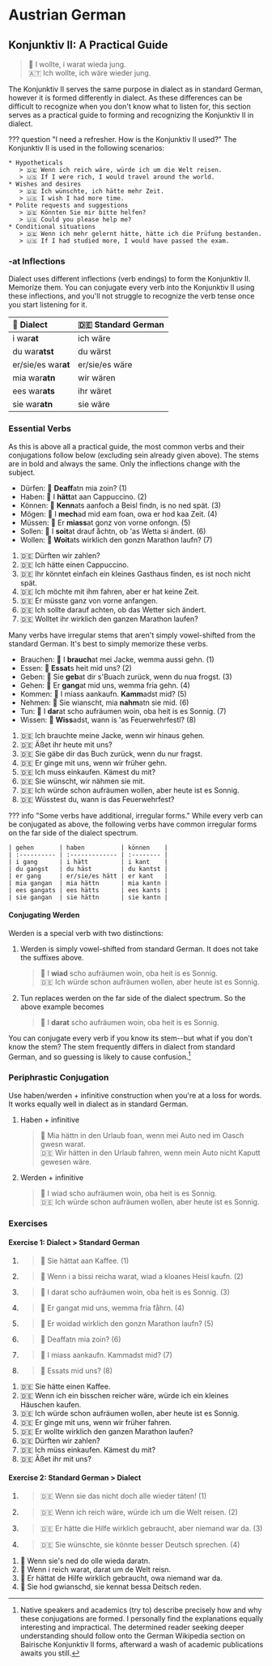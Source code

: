 # Austrian German

## Konjunktiv II: A Practical Guide

> 🥾 I wollte, i warat wieda jung.  
> 🇦🇹 Ich wollte, ich wäre wieder jung.  

The Konjunktiv II serves the same purpose in dialect as in standard German, however it is formed differently in dialect. As these differences can be difficult to recognize when you don't know what to listen for, this section serves as a practical guide to forming and recognizing the Konjunktiv II in dialect.

??? question "I need a refresher. How is the Konjunktiv II used?"
    The Konjunktiv II is used in the following scenarios:  

    * Hypotheticals
       > 🇩🇪 Wenn ich reich wäre, würde ich um die Welt reisen.  
       > 🇺🇸 If I were rich, I would travel around the world.  
    * Wishes and desires
       > 🇩🇪 Ich wünschte, ich hätte mehr Zeit.  
       > 🇺🇸 I wish I had more time.  
    * Polite requests and suggestions
       > 🇩🇪 Könnten Sie mir bitte helfen?  
       > 🇺🇸 Could you please help me?  
    * Conditional situations
       > 🇩🇪 Wenn ich mehr gelernt hätte, hätte ich die Prüfung bestanden.  
       > 🇺🇸 If I had studied more, I would have passed the exam.  

### -at Inflections

Dialect uses different inflections (verb endings) to form the Konjunktiv II. Memorize them. You can conjugate every verb into the Konjunktiv II using these inflections, and you'll not struggle to recognize the verb tense once you start listening for it.

| 🥾 Dialect           | 🇩🇪 Standard German |
| :------------------ | :---------------- |
| i war**at**         | ich wäre          |
| du war**atst**      | du wärst          |
| er/sie/es war**at** | er/sie/es wäre    |
| mia war**atn**      | wir wären         |
| ees war**ats**      | ihr wäret         |
| sie war**atn**      | sie wäre          |

### Essential Verbs

As this is above all a practical guide, the most common verbs and their conjugations follow below (excluding sein already given above). The stems are in bold and always the same. Only the inflections change with the subject.  

<div class="annotate" markdown>

- Dürfen: 🥾 **Deaff**atn mia zoin? (1)
- Haben: 🥾 I **hätt**at aan Cappuccino. (2)
- Können: 🥾 **Kenn**ats aanfoch a Beisl findn, is no ned spät. (3)
- Mögen: 🥾 I **mech**ad mid eam foan, owa er hod kaa Zeit. (4)
- Müssen: 🥾 Er **miass**at gonz von vorne onfongn. (5)
- Sollen: 🥾 I **soit**at drauf åchtn, ob 'as Wetta si ändert. (6)
- Wollen: 🥾 **Woit**ats wirklich den gonzn Marathon laufn? (7)

</div>

1. 🇩🇪 Dürften wir zahlen?
2. 🇩🇪 Ich hätte einen Cappuccino.
3. 🇩🇪 Ihr könntet einfach ein kleines Gasthaus finden, es ist noch nicht spät.
4. 🇩🇪 Ich möchte mit ihm fahren, aber er hat keine Zeit.
5. 🇩🇪 Er müsste ganz von vorne anfangen.
6. 🇩🇪 Ich sollte darauf achten, ob das Wetter sich ändert.
7. 🇩🇪 Wolltet ihr wirklich den ganzen Marathon laufen?

Many verbs have irregular stems that aren't simply vowel-shifted from the standard German. It's best to simply memorize these verbs.  

<div class="annotate" markdown>

- Brauchen: 🥾 I **brauch**at mei Jacke, wemma aussi gehn. (1)
- Essen: 🥾 **Essat**s heit mid uns? (2)
- Geben: 🥾 Sie **geb**at dir s'Buach zurück, wenn du nua frogst. (3)
- Gehen: 🥾 Er **gang**at mid uns, wemma fria gehn. (4)
- Kommen: 🥾 I miass aankaufn. **Kamm**adst mid? (5)
- Nehmen: 🥾 Sie wianscht, mia **nahm**atn sie mid. (6)
- Tun: 🥾 I **dar**at scho aufräumen woin, oba heit is es Sonnig. (7)
- Wissen: 🥾 **Wiss**adst, wann is 'as Feuerwehrfestl? (8)

</div>

1. 🇩🇪 Ich brauchte meine Jacke, wenn wir hinaus gehen.
2. 🇩🇪 Äßet ihr heute mit uns?
3. 🇩🇪 Sie gäbe dir das Buch zurück, wenn du nur fragst.
4. 🇩🇪 Er ginge mit uns, wenn wir früher gehn.
5. 🇩🇪 Ich muss einkaufen. Kämest du mit?
6. 🇩🇪 Sie wünscht, wir nähmen sie mit.
7. 🇩🇪 Ich würde schon aufräumen wollen, aber heute ist es Sonnig.
8. 🇩🇪 Wüsstest du, wann is das Feuerwehrfest?

??? info "Some verbs have additional, irregular forms."
    While every verb can be conjugated as above, the following verbs have common irregular forms on the far side of the dialect spectrum.

    | gehen       | haben          | können    |
    | :---------- | :------------- | :-------- |
    | i gang      | i hätt         | i kant    |
    | du gangst   | du häst        | du kantst |
    | er gang     | er/sie/es hätt | er kant   |
    | mia gangan  | mia hättn      | mia kantn |
    | ees gangats | ees hätts      | ees kants |
    | sie gangan  | sie hättn      | sie kantn |

#### Conjugating Werden

Werden is a special verb with two distinctions:  

1. Werden is simply vowel-shifted from standard German. It does not take the suffixes above.  
   > 🥾 I **wiad** scho aufräumen woin, oba heit is es Sonnig.  
   > 🇩🇪 Ich würde schon aufräumen wollen, aber heute ist es Sonnig.  

2. Tun replaces werden on the far side of the dialect spectrum. So the above example becomes  
   > 🥾 I **darat** scho aufräumen woin, oba heit is es Sonnig.  

You can conjugate every verb if you know its stem--but what if you don't know the stem? The stem frequently differs in dialect from standard German, and so guessing is likely to cause confusion.[^advanced-forms]

### Periphrastic Conjugation

Use haben/werden + infinitive construction when you're at a loss for words. It works equally well in dialect as in standard German.

1. Haben + infinitive
   > 🥾 Mia hättn in den Urlaub foan, wenn mei Auto ned im Oasch gwesn warat.  
   > 🇩🇪 Wir hätten in den Urlaub fahren, wenn mein Auto nicht Kaputt gewesen wäre.  

2. Werden + infinitive
   > 🥾 I wiad scho aufräumen woin, oba heit is es Sonnig.  
   > 🇩🇪 Ich würde schon aufräumen wollen, aber heute ist es Sonnig.  

[^advanced-forms]:
    Native speakers and academics (try to) describe precisely how and why these conjugations are formed. I personally find the explanations equally interesting and impractical. The determined reader seeking deeper understanding should follow onto the German Wikipedia section on Bairische Konjunktiv II forms,[^bairisch-wiki] afterward a wash of academic publications[^vergeiner] awaits you still.
[^bairisch-wiki]:
    _Wikipedia._ ["Bairisch."](https://de.wikipedia.org/wiki/Bairisch)
[^vergeiner]:
    Vergeiner, Philip C. and Lars Bülow. ["Der Konjunktiv II in den ruralen basisdialekten österreichs."](https://www.researchgate.net/publication/359049174_Der_Konjunktiv_II_in_den_ruralen_Basisdialekten_Osterreichs_Quantitative_und_qualitative_Befunde) _Linguistik Online_, 114(2), pp. 3–42. doi:10.13092/lo.114.8401. 6 March 2022.

### Exercises

#### Exercise 1: Dialect > Standard German

<div class="annotate" markdown>

1. > 🥾 Sie hättat aan Kaffee. (1)  
2. > 🥾 Wenn i a bissi reicha warat, wiad a kloanes Heisl kaufn. (2)  
3. > 🥾 I darat scho aufräumen woin, oba heit is es Sonnig. (3)  
4. > 🥾 Er gangat mid uns, wemma fria fåhrn. (4)  
5. > 🥾 Er woidad wirklich den gonzn Marathon laufn? (5)  
6. > 🥾 Deaffatn mia zoin? (6)  
7. > 🥾 I miass aankaufn. Kammadst mid? (7)  
8. > 🥾 Essats mid uns? (8)  

</div>

1. 🇩🇪 Sie hätte einen Kaffee.
2. 🇩🇪 Wenn ich ein bisschen reicher wäre, würde ich ein kleines Häuschen kaufen.
3. 🇩🇪 Ich würde schon aufräumen wollen, aber heute ist es Sonnig.
4. 🇩🇪 Er ginge mit uns, wenn wir früher fahren.
5. 🇩🇪 Er wollte wirklich den ganzen Marathon laufen?
6. 🇩🇪 Dürften wir zahlen?
7. 🇩🇪 Ich müss einkaufen. Kämest du mit?
8. 🇩🇪 Äßet ihr mit uns?

#### Exercise 2: Standard German > Dialect

<div class="annotate" markdown>

1. > 🇩🇪 Wenn sie das nicht doch alle wieder täten! (1)
2. > 🇩🇪 Wenn ich reich wäre, würde ich um die Welt reisen. (2)
3. > 🇩🇪 Er hätte die Hilfe wirklich gebraucht, aber niemand war da. (3)
4. > 🇩🇪 Sie wünschte, sie könnte besser Deutsch sprechen. (4)

</div>

1. 🥾 Wenn sie's ned do olle wieda daratn.
2. 🥾 Wenn i reich warat, darat um de Welt reisn.
3. 🥾 Er hättat de Hilfe wirklich gebraucht, owa niemand war da.
4. 🥾 Sie hod gwianschd, sie kennat bessa Deitsch reden.
